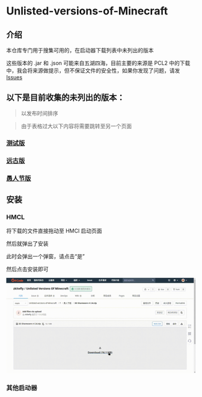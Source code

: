 # Unlisted-versions-of-Minecraft

## 介绍

本仓库专门用于搜集可用的，在启动器下载列表中未列出的版本

这些版本的 .jar 和 .json 可能来自五湖四海，目前主要的来源是 PCL2 中的下载中，我会将来源做提示，但不保证文件的安全性，如果你发现了问题，请发 [Issues](https://github.com/zkitefly/Unlisted-versions-of-Minecraft/issues)

## 以下是目前收集的未列出的版本：

> 以发布时间排序

> 由于表格过大以下内容将需要跳转至另一个页面

### [测试版](/测试版.md)

### [远古版](/远古版.md)

### [愚人节版](/愚人节版.md)

## 安装

### HMCL

将下载的文件直接拖动至 HMCl 启动页面

然后就弹出了安装

此时会弹出一个弹窗，请点击“是”

然后点击安装即可

![](/HMCL.gif)

### 其他启动器









